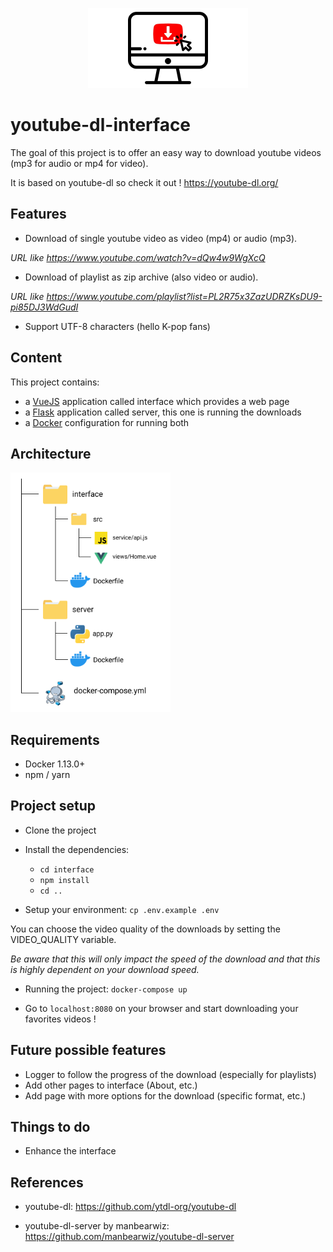<p align="center">
    <img src="interface/src/assets/logo.jpg" alt="Logo" width="256">
</p>

# youtube-dl-interface

The goal of this project is to offer an easy way to download youtube videos (mp3 for audio or mp4 for  video).

It is based on youtube-dl so check it out !
https://youtube-dl.org/

## Features
- Download of single youtube video as video (mp4) or audio (mp3).

*URL like https://www.youtube.com/watch?v=dQw4w9WgXcQ*

- Download of playlist as zip archive (also video or audio).

*URL like https://www.youtube.com/playlist?list=PL2R75x3ZazUDRZKsDU9-pi85DJ3WdGudI* 

- Support UTF-8 characters (hello K-pop fans)

## Content
This project contains:
- a [VueJS](https://vuejs.org/) application called interface which provides a web page
- a [Flask](https://flask.palletsprojects.com/) application called server, this one is running the downloads
- a [Docker](https://www.docker.com/) configuration for running both

## Architecture
<p >
    <img src="interface/src/assets/folder-structure.png" alt="Logo" width="256">
</p>

## Requirements
- Docker 1.13.0+
- npm / yarn

## Project setup

- Clone the project

- Install the dependencies:
    - `cd interface`
    - `npm install`
    - `cd ..`

- Setup your environment: `cp .env.example .env`

You can choose the video quality of the downloads by setting the VIDEO_QUALITY variable.

*Be aware that this will only impact the speed of the download and that this is highly dependent on your download speed.*

- Running the project: `docker-compose up`

- Go to `localhost:8080` on your browser and start downloading your favorites videos !

## Future possible features
- Logger to follow the progress of the download (especially for playlists)
- Add other pages to interface (About, etc.)
- Add page with more options for the download (specific format, etc.)

## Things to do
- Enhance the interface

## References
- youtube-dl: 
https://github.com/ytdl-org/youtube-dl

- youtube-dl-server by manbearwiz:
https://github.com/manbearwiz/youtube-dl-server
